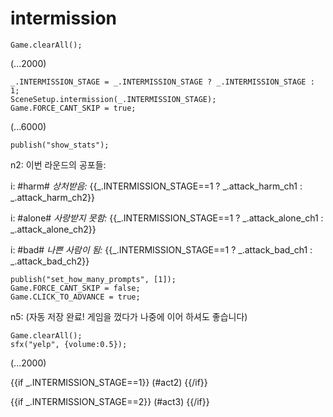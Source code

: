 # intermission

`Game.clearAll();`

(...2000)

```
_.INTERMISSION_STAGE = _.INTERMISSION_STAGE ? _.INTERMISSION_STAGE : 1;
SceneSetup.intermission(_.INTERMISSION_STAGE);
Game.FORCE_CANT_SKIP = true;
```

(...6000)

```
publish("show_stats");
```

n2: 이번 라운드의 공포들:

i: #harm# *상처받음:* {{_.INTERMISSION_STAGE==1 ? _.attack_harm_ch1 : _.attack_harm_ch2}}

i: #alone# *사랑받지 못함:* {{_.INTERMISSION_STAGE==1 ? _.attack_alone_ch1 : _.attack_alone_ch2}}

i: #bad# *나쁜 사람이 됨:* {{_.INTERMISSION_STAGE==1 ? _.attack_bad_ch1 : _.attack_bad_ch2}}


```
publish("set_how_many_prompts", [1]);
Game.FORCE_CANT_SKIP = false;
Game.CLICK_TO_ADVANCE = true;
```

n5: (자동 저장 완료! 게임을 껐다가 나중에 이어 하셔도 좋습니다)

```
Game.clearAll();
sfx("yelp", {volume:0.5});
```

(...2000)

{{if _.INTERMISSION_STAGE==1}}
(#act2)
{{/if}}

{{if _.INTERMISSION_STAGE==2}}
(#act3)
{{/if}}
